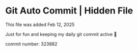 # Git Auto Commit | Hidden File

This file was added Feb 12, 2025

Just for fun and keeping my daily git commit active 🤪

commit number: 323882

